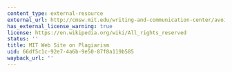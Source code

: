 ```yaml
---
content_type: external-resource
external_url: http://cmsw.mit.edu/writing-and-communication-center/avoiding-plagiarism/
has_external_license_warning: true
license: https://en.wikipedia.org/wiki/All_rights_reserved
status: ''
title: MIT Web Site on Plagiarism
uid: 66df5c1c-92e7-4a6b-9e50-87f8a119b585
wayback_url: ''
---
```


